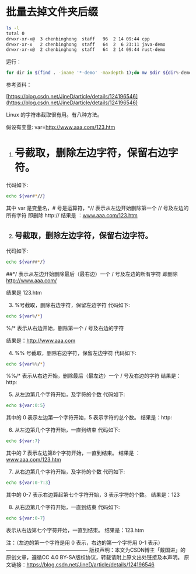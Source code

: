 # 批量去掉文件夹后缀

```sh
ls -l
total 0
drwxr-xr-x@  3 chenbinghong  staff   96  2 14 09:44 cpp
drwxr-xr-x   2 chenbinghong  staff   64  2  6 23:11 java-demo
drwxr-xr-x@  2 chenbinghong  staff   64  2 14 09:44 rust-demo
```

运行：

```sh
for dir in $(find . -iname '*-demo' -maxdepth 1);do mv $dir ${dir%-demo};done;
```

参考资料：

[https://blog.csdn.net/JineD/article/details/124196546](https://blog.csdn.net/JineD/article/details/124196546)

Linux 的字符串截取很有用。有八种方法。

假设有变量: var=http://www.aaa.com/123.htm

1. # 号截取，删除左边字符，保留右边字符。
代码如下:

```sh
echo ${var#*//}
```

其中 var 是变量名，# 号是运算符，*// 表示从左边开始删除第一个 // 号及左边的所有字符
即删除 http://
结果是 ：www.aaa.com/123.htm

2. ## 号截取，删除左边字符，保留右边字符。
代码如下:

```sh
echo ${var##*/}
```

##*/ 表示从左边开始删除最后（最右边）一个 / 号及左边的所有字符
即删除 http://www.aaa.com/

结果是 123.htm

3. %号截取，删除右边字符，保留左边字符
代码如下:

```sh
echo ${var%/*}

```

%/* 表示从右边开始，删除第一个 / 号及右边的字符

结果是：http://www.aaa.com

4. %% 号截取，删除右边字符，保留左边字符
代码如下:

```sh
echo ${var%%/*}
```

%%/* 表示从右边开始，删除最后（最左边）一个 / 号及右边的字符
结果是：http:

5. 从左边第几个字符开始，及字符的个数
代码如下:

```sh
echo ${var:0:5}
```

其中的 0 表示左边第一个字符开始，5 表示字符的总个数。
结果是：http:

6. 从左边第几个字符开始，一直到结束
代码如下:

```sh
echo ${var:7}
```

其中的 7 表示左边第8个字符开始，一直到结束。
结果是 ：www.aaa.com/123.htm

7. 从右边第几个字符开始，及字符的个数
代码如下:

```sh
echo ${var:0-7:3}
```

其中的 0-7 表示右边算起第七个字符开始，3 表示字符的个数。
结果是：123

8. 从右边第几个字符开始，一直到结束
代码如下:

```sh
echo ${var:0-7}
```

表示从右边第七个字符开始，一直到结束。
结果是：123.htm

注：（左边的第一个字符是用 0 表示，右边的第一个字符用 0-1 表示）
————————————————
版权声明：本文为CSDN博主「戴国进」的原创文章，遵循CC 4.0 BY-SA版权协议，转载请附上原文出处链接及本声明。
原文链接：https://blog.csdn.net/JineD/article/details/124196546

